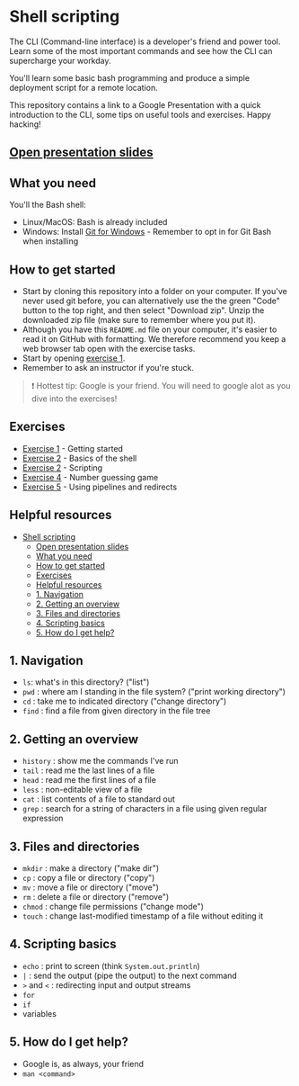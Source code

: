 # Shell scripting

The CLI (Command-line interface) is a developer's friend and power tool. Learn some of the most
important commands and see how the CLI can supercharge your workday.

You'll learn some basic bash programming and produce a simple deployment script for a remote location.

This repository contains a link to a Google Presentation with a quick introduction to the CLI,
some tips on useful tools and exercises. Happy hacking!

## [Open presentation slides](https://docs.google.com/presentation/d/1wk6FrlhRd5BbWKhOHMIrNaCdbVoWNjnjr8Zdp8ieXAQ)

## What you need

You'll the Bash shell:

* Linux/MacOS: Bash is already included
* Windows: Install [Git for Windows](https://git-scm.com/download/win) - Remember to opt in for Git Bash when installing

## How to get started

* Start by cloning this repository into a folder on your computer. If you've never used git before, you can alternatively use the the green "Code" button to the top right, and then select "Download zip". Unzip the downloaded zip file (make sure to remember where you put it).  
* Although you have this `README.md` file on your computer, it's easier to read it on GitHub with formatting. We therefore recommend you keep a web browser tab open with the exercise tasks.
* Start by opening [exercise 1](./exercises/exercise-1.md/).
* Remember to ask an instructor if you're stuck.

> :exclamation: Hottest tip: Google is your friend. You will need to google alot as you dive into the exercises!

## Exercises

- [Exercise 1](./exercises/exercise-1.md/) - Getting started
- [Exercise 2](./exercises/exercise-2.md/) - Basics of the shell
- [Exercise 2](./exercises/exercise-3.md/) - Scripting
- [Exercise 4](./exercises/exercise-4.md/) - Number guessing game
- [Exercise 5](./exercises/exercise-5.md/) - Using pipelines and redirects

## Helpful resources

- [Shell scripting](#shell-scripting)
  - [Open presentation slides](#open-presentation-slides)
  - [What you need](#what-you-need)
  - [How to get started](#how-to-get-started)
  - [Exercises](#exercises)
  - [Helpful resources](#helpful-resources)
  - [1. Navigation](#1-navigation)
  - [2. Getting an overview](#2-getting-an-overview)
  - [3. Files and directories](#3-files-and-directories)
  - [4. Scripting basics](#4-scripting-basics)
  - [5. How do I get help?](#5-how-do-i-get-help)

## 1. Navigation
- `ls`: what's in this directory? ("list")
- `pwd` : where am I standing in the file system? ("print working directory")
- `cd` : take me to indicated directory ("change directory")
- `find` : find a file from given directory in the file tree

## 2. Getting an overview

- `history` : show me the commands I've run
- `tail`  : read me the last lines of a file
- `head` : read me the first lines of a file
- `less` : non-editable view of a file
- `cat` : list contents of a file to standard out
- `grep` : search for a string of characters in a file using given regular expression

## 3. Files and directories

- `mkdir` : make a directory ("make dir")
- `cp` : copy a file or directory ("copy")
- `mv` : move a file or directory ("move")
- `rm` : delete a file or directory ("remove")
- `chmod` : change file permissions ("change mode")
- `touch` : change last-modified timestamp of a file without editing it

## 4. Scripting basics

- `echo` : print to screen (think `System.out.println`)
- `|` : send the output (pipe the output) to the next command
- `>` and `<` : redirecting input and output streams
- `for`
- `if`
- variables

## 5. How do I get help? 

- Google is, as always, your friend
- `man <command>` 
